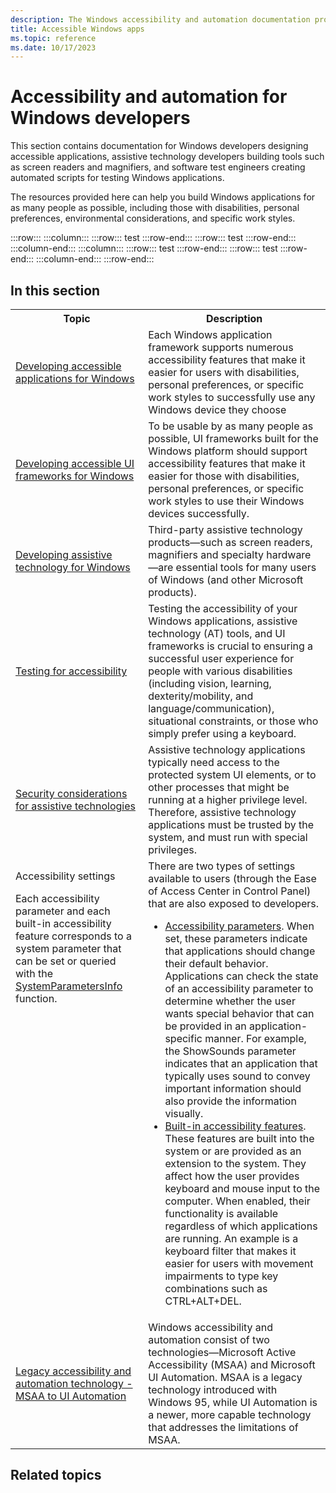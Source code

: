 ```yaml
---
description: The Windows accessibility and automation documentation provides information for developers seeking to create and test accessible Windows apps that can be used by as many people as possible, including those with impairments or disabilities.
title: Accessible Windows apps
ms.topic: reference
ms.date: 10/17/2023
---
```


# Accessibility and automation for Windows developers

This section contains documentation for Windows developers designing accessible applications, assistive technology developers building tools such as screen readers and magnifiers, and software test engineers creating automated scripts for testing Windows applications.

The resources provided here can help you build Windows applications for as many people as possible, including those with disabilities, personal preferences, environmental considerations, and specific work styles.



:::row:::
    :::column:::
        :::row:::
            test
        :::row-end:::
        :::row:::
            test
        :::row-end:::
    :::column-end:::
    :::column:::
        :::row:::
            test
        :::row-end:::
        :::row:::
            test
        :::row-end:::
    :::column-end:::
:::row-end:::


## In this section

<table>
    <tr>
        <th>Topic</th>
        <th>Description</th>
    </tr>
        <td><a href="accessibility-appdev.md">Developing accessible applications for Windows</a></td>
        <td>Each Windows application framework supports numerous accessibility features that make it easier for users with disabilities, personal preferences, or specific work styles to successfully use any Windows device they choose</td>
    <tr>
        <td><a href="accessibility-uiframeworkdev.md">Developing accessible UI frameworks for Windows</a></td>
        <td>To be usable by as many people as possible, UI frameworks built for the Windows platform should support accessibility features that make it easier for those with disabilities, personal preferences, or specific work styles to use their Windows devices successfully.</td>
    </tr>
    <tr>
        <td><a href="accessibility-atdev.md">Developing assistive technology for Windows</a></td>
        <td>Third-party assistive technology products—such as screen readers, magnifiers and specialty hardware—are essential tools for many users of Windows (and other Microsoft products).</td>
    </tr>
    <tr>
        <td><a href="accessibility-testingtools.md">Testing for accessibility</a></td>
        <td>Testing the accessibility of your Windows applications, assistive technology (AT) tools, and UI frameworks is crucial to ensuring a successful user experience for people with various disabilities (including vision, learning, dexterity/mobility, and language/communication), situational constraints, or those who simply prefer using a keyboard.</td>
    </tr>
    <tr>
        <td><a href="uiauto-securityoverview.md">Security considerations for assistive technologies</a></td>
        <td>Assistive technology applications typically need access to the protected system UI elements, or to other processes that might be running at a higher privilege level. Therefore, assistive technology applications must be trusted by the system, and must run with special privileges.</td>
    </tr>
    <tr>
        <td valign="top"><p>Accessibility settings</p><p>Each accessibility parameter and each built-in accessibility feature corresponds to a system parameter that can be set or queried with the <a href="/windows/desktop/api/winuser/nf-winuser-systemparametersinfoa">SystemParametersInfo</a> function.</p>
</td>
        <td>There are two types of settings available to users (through the Ease of Access Center in Control Panel) that are also exposed to developers.
        <ul><li><a href="accessibility-parameters.md">Accessibility parameters</a>. When set, these parameters indicate that applications should change their default behavior. Applications can check the state of an accessibility parameter to determine whether the user wants special behavior that can be provided in an application-specific manner. For example, the ShowSounds parameter indicates that an application that typically uses sound to convey important information should also provide the information visually.</li>
        <li><a href="built-in-accessibility-features.md">Built-in accessibility features</a>. These features are built into the system or are provided as an extension to the system. They affect how the user provides keyboard and mouse input to the computer. When enabled, their functionality is available regardless of which applications are running. An example is a keyboard filter that makes it easier for users with movement impairments to type key combinations such as CTRL+ALT+DEL.</li>
        </ul>
        </td>
    </tr>
    <tr>
        <td><a href="accessibility-legacy.md">Legacy accessibility and automation technology - MSAA to UI Automation</a></td>
        <td>Windows accessibility and automation consist of two technologies—Microsoft Active Accessibility (MSAA) and Microsoft UI Automation. MSAA is a legacy technology introduced with Windows 95, while UI Automation is a newer, more capable technology that addresses the limitations of MSAA.</td>
    </tr>
</table>

## Related topics
